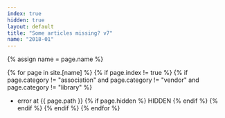 ```yaml
---
index: true
hidden: true
layout: default
title: "Some articles missing? v7"
name: "2018-01"
---
```


{% assign name = page.name %}

{% for page in site.[name] %}
{% if page.index != true %}
{% if page.category != "association" and page.category != "vendor" and page.category != "library" %}
* error at {{ page.path }} {% if page.hidden %} HIDDEN {% endif %}
{% endif %}
{% endif %}
{% endfor %}
